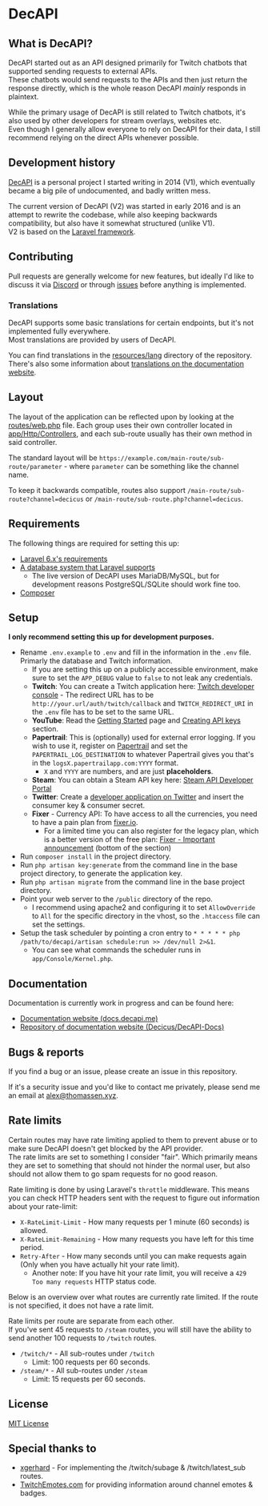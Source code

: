 # DecAPI

## What is DecAPI?

DecAPI started out as an API designed primarily for Twitch chatbots that supported sending requests to external APIs.  
These chatbots would send requests to the APIs and then just return the response directly, which is the whole reason DecAPI _mainly_ responds in plaintext.

While the primary usage of DecAPI is still related to Twitch chatbots, it's also used by other developers for stream overlays, websites etc.  
Even though I generally allow everyone to rely on DecAPI for their data, I still recommend relying on the direct APIs whenever possible.

## Development history

[DecAPI](https://decapi.me/) is a personal project I started writing in 2014 (V1), which eventually became a big pile of undocumented, and badly written mess.

The current version of DecAPI (V2) was started in early 2016 and is an attempt to rewrite the codebase, while also keeping backwards compatibility, but also have it somewhat structured (unlike V1).  
V2 is based on the [Laravel framework](https://laravel.com/).

## Contributing

Pull requests are generally welcome for new features, but ideally I'd like to discuss it via [Discord](https://links.decapi.me/discord) or through [issues](https://github.com/Decicus/DecAPI/issues) before anything is implemented.

### Translations

DecAPI supports some basic translations for certain endpoints, but it's not implemented fully everywhere.  
Most translations are provided by users of DecAPI.  

You can find translations in the [resources/lang](resources/lang) directory of the repository.  
There's also some information about [translations on the documentation website](https://docs.decapi.me/#localization).

## Layout

The layout of the application can be reflected upon by looking at the [routes/web.php](routes/web.php) file. Each group uses their own controller located in [app/Http/Controllers](app/Http/Controllers), and each sub-route usually has their own method in said controller.

The standard layout will be `https://example.com/main-route/sub-route/parameter` - where `parameter` can be something like the channel name.

To keep it backwards compatible, routes also support `/main-route/sub-route?channel=decicus` or `/main-route/sub-route.php?channel=decicus`.

## Requirements

The following things are required for setting this up:

- [Laravel 6.x's requirements](https://laravel.com/docs/6.x/installation#server-requirements)
- [A database system that Laravel supports](https://laravel.com/docs/6.x/database#introduction)
    - The live version of DecAPI uses MariaDB/MySQL, but for development reasons PostgreSQL/SQLite should work fine too.
- [Composer](https://getcomposer.org/)

## Setup

**I only recommend setting this up for development purposes.**

- Rename `.env.example` to `.env` and fill in the information in the `.env` file. Primarly the database and Twitch information.
    - If you are setting this up on a publicly accessible environment, make sure to set the `APP_DEBUG` value to `false` to not leak any credentials.
    - **Twitch**: You can create a Twitch application here: [Twitch developer console](https://dev.twitch.tv/console) - The redirect URL has to be `http://your.url/auth/twitch/callback` and `TWITCH_REDIRECT_URI` in the `.env` file has to be set to the same URL.
    - **YouTube**: Read the [Getting Started](https://developers.google.com/youtube/v3/getting-started#before-you-start) page and [Creating API keys](https://developers.google.com/youtube/registering_an_application#Create_API_Keys) section.
    - **Papertrail**: This is (optionally) used for external error logging. If you wish to use it, register on [Papertrail](https://papertrailapp.com/) and set the `PAPERTRAIL_LOG_DESTINATION` to whatever Papertrail gives you that's in the `logsX.papertrailapp.com:YYYY` format.
        - `X` and `YYYY` are numbers, and are just **placeholders**.
    - **Steam**: You can obtain a Steam API key here: [Steam API Developer Portal](https://steamcommunity.com/dev)
    - **Twitter**: Create a [developer application on Twitter](https://apps.twitter.com/) and insert the consumer key & consumer secret.
    - **Fixer** - Currency API: To have access to all the currencies, you need to have a pain plan from [fixer.io](https://fixer.io/).
        - For a limited time you can also register for the legacy plan, which is a better version of the free plan: [Fixer - Important announcement](https://github.com/fixerAPI/fixer#fixer----important-announcement) (bottom of the section)
- Run `composer install` in the project directory.
- Run `php artisan key:generate` from the command line in the base project directory, to generate the application key.
- Run `php artisan migrate` from the command line in the base project directory.
- Point your web server to the `/public` directory of the repo.
    - I recommend using apache2 and configuring it to set `AllowOverride` to `All` for the specific directory in the vhost, so the `.htaccess` file can set the settings.
- Setup the task scheduler by pointing a cron entry to `* * * * * php /path/to/decapi/artisan schedule:run >> /dev/null 2>&1`.
    - You can see what commands the scheduler runs in `app/Console/Kernel.php`.

## Documentation

Documentation is currently work in progress and can be found here:

- [Documentation website (docs.decapi.me)](https://docs.decapi.me/)
- [Repository of documentation website (Decicus/DecAPI-Docs)](https://github.com/Decicus/DecAPI-Docs)

## Bugs & reports

If you find a bug or an issue, please create an issue in this repository.

If it's a security issue and you'd like to contact me privately, please send me an email at <alex@thomassen.xyz>.

## Rate limits

Certain routes may have rate limiting applied to them to prevent abuse or to make sure DecAPI doesn't get blocked by the API provider.  
The rate limits are set to something I consider "fair". Which primarily means they are set to something that should not hinder the normal user, but also should not allow them to go spam requests for no good reason.

Rate limiting is done by using Laravel's `throttle` middleware. This means you can check HTTP headers sent with the request to figure out information about your rate-limit:

- `X-RateLimit-Limit` - How many requests per 1 minute (60 seconds) is allowed.
- `X-RateLimit-Remaining` - How many requests you have left for this time period.
- `Retry-After` - How many seconds until you can make requests again (Only when you have actually hit your rate limit).
    - Another note: If you have hit your rate limit, you will receive a `429 Too many requests` HTTP status code.

Below is an overview over what routes are currently rate limited. If the route is not specified, it does not have a rate limit.

Rate limits per route are separate from each other.  
If you've sent 45 requests to `/steam` routes, you will still have the ability to send another 100 requests to `/twitch` routes.

- `/twitch/*` - All sub-routes under `/twitch`
    - Limit: 100 requests per 60 seconds.
- `/steam/*` - All sub-routes under `/steam`
    - Limit: 15 requests per 60 seconds.

## License

[MIT License](LICENSE)

## Special thanks to

- [xgerhard](https://github.com/xgerhard) - For implementing the /twitch/subage & /twitch/latest_sub routes.
- [TwitchEmotes.com](https://twitchemotes.com/) for providing information around channel emotes & badges.
